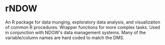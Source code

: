 # rNDOW

An R package for data munging, exploratory data analysis, and visualizaiton of common R procedures. Wrapper functions for more complex tasks. Used in conjunction with NDOW's data management systems. Many of the variable/column names are hard coded to match the DMS.
